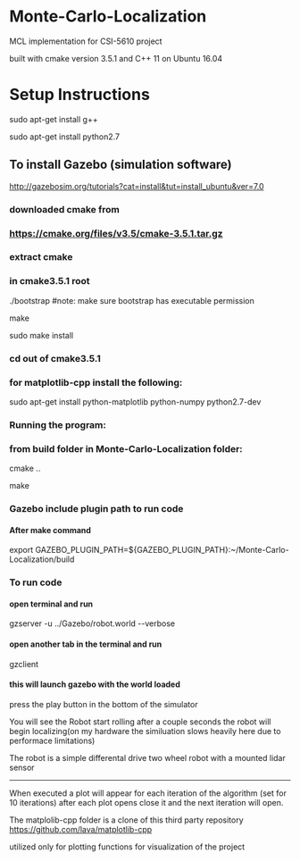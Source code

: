 # Monte-Carlo-Localization 
MCL implementation for CSI-5610 project

built with cmake version 3.5.1 and C++ 11
on Ubuntu 16.04

# Setup Instructions

sudo apt-get install g++

sudo apt-get install python2.7


## To install Gazebo (simulation software)

http://gazebosim.org/tutorials?cat=install&tut=install_ubuntu&ver=7.0

### downloaded cmake from

### https://cmake.org/files/v3.5/cmake-3.5.1.tar.gz

### extract cmake
 
### in cmake3.5.1 root

./bootstrap #note: make sure bootstrap has executable permission 

make

sudo make install

### cd out of cmake3.5.1

### for matplotlib-cpp install the following:

sudo apt-get install python-matplotlib python-numpy python2.7-dev

### Running the program:

### from build folder in Monte-Carlo-Localization folder:

cmake ..

make

### Gazebo include plugin path to run code 

#### After make command

export GAZEBO_PLUGIN_PATH=${GAZEBO_PLUGIN_PATH}:~/Monte-Carlo-Localization/build

### To run code
#### open terminal and run 
gzserver -u ../Gazebo/robot.world --verbose
#### open another tab in the terminal and run 
gzclient
#### this will launch gazebo with the world loaded
press the play button in the bottom of the simulator 

You will see the Robot start rolling after a couple seconds the robot will begin localizing(on my hardware the similuation slows heavily here due to performace limitations) 

The robot is a simple differental drive two wheel robot with a mounted lidar sensor
- - - - - - - - - - - - - - - - - - - - - - -
When executed a plot will appear for each iteration of the algorithm (set for 10 iterations)
after each plot opens close it and the next iteration will open.


The matplolib-cpp folder is a clone of this third party repository
https://github.com/lava/matplotlib-cpp

utilized only for plotting functions for visualization of the project
